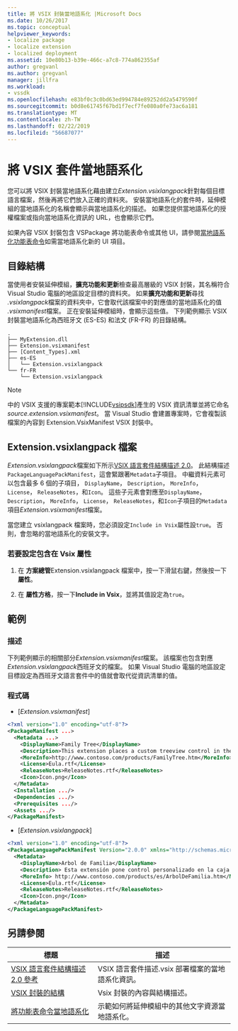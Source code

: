 ```yaml
---
title: 將 VSIX 封裝當地語系化 |Microsoft Docs
ms.date: 10/26/2017
ms.topic: conceptual
helpviewer_keywords:
- localize package
- localize extension
- localized deployment
ms.assetid: 10e80b13-b39e-466c-a7c8-774a862355af
author: gregvanl
ms.author: gregvanl
manager: jillfra
ms.workload:
- vssdk
ms.openlocfilehash: e83bf0c3c0bd63ed994784e89252dd2a5479590f
ms.sourcegitcommit: b0d8e61745f67bd1f7ecf7fe080a0fe73ac6a181
ms.translationtype: MT
ms.contentlocale: zh-TW
ms.lasthandoff: 02/22/2019
ms.locfileid: "56687077"
---
```

# <a name="localizing-vsix-packages"></a>將 VSIX 套件當地語系化

您可以將 VSIX 封裝當地語系化藉由建立*Extension.vsixlangpack*針對每個目標語言檔案，然後再將它們放入正確的資料夾。 安裝當地語系化的套件時，延伸模組的當地語系化的名稱會顯示與當地語系化的描述。 如果您提供當地語系化的授權檔案或指向當地語系化資訊的 URL，也會顯示它們。

如果內容 VSIX 封裝包含 VSPackage 將功能表命令或其他 UI，請參閱[當地語系化功能表命令](../extensibility/localizing-menu-commands.md)如需當地語系化新的 UI 項目。

## <a name="directory-structure"></a>目錄結構

 當使用者安裝延伸模組，**擴充功能和更新**檢查最高層級的 VSIX 封裝，其名稱符合 Visual Studio 電腦的地區設定目標的資料夾。 如果**擴充功能和更新**尋找 *.vsixlangpack*檔案的資料夾中，它會取代該檔案中的對應值的當地語系化的值 *.vsixmanifest*檔案。 正在安裝延伸模組時，會顯示這些值。 下列範例顯示 VSIX 封裝當地語系化為西班牙文 (ES-ES) 和法文 (FR-FR) 的目錄結構。

```text
.
├── MyExtension.dll
├── Extension.vsixmanifest
├── [Content_Types].xml
├── es-ES
│   └── Extension.vsixlangpack
└── fr-FR
    └── Extension.vsixlangpack
```

> [!NOTE]
> 中的 VSIX 支援的專案範本[!INCLUDE[vsipsdk](../extensibility/includes/vsipsdk_md.md)]產生的 VSIX 資訊清單並將它命名*source.extension.vsixmanifest*。 當 Visual Studio 會建置專案時，它會複製該檔案的內容到 Extension.VsixManifest VSIX 封裝中。

## <a name="the-extensionvsixlangpack-file"></a>Extension.vsixlangpack 檔案

*Extension.vsixlangpack*檔案如下所示[VSIX 語言套件結構描述 2.0](../extensibility/vsix-language-pack-schema-2-0-reference.md)。 此結構描述`PackageLanguagePackManifest`，這會緊跟著`Metadata`子項目。 中繼資料元素可以包含最多 6 個的子項目， `DisplayName`， `Description`， `MoreInfo`， `License`， `ReleaseNotes`，和`Icon`。 這些子元素會對應至`DisplayName`， `Description`， `MoreInfo`， `License`， `ReleaseNotes`，和`Icon`子項目的`Metadata`項目*Extension.vsixmanifest*檔案。

當您建立 vsixlangpack 檔案時，您必須設定`Include in Vsix`屬性設`true`。 否則，會忽略的當地語系化的安裝文字。

### <a name="to-set-the-include-in-vsix-property"></a>若要設定包含在 Vsix 屬性

1. 在 **方案總管**Extension.vsixlangpack 檔案中，按一下滑鼠右鍵，然後按一下 **屬性**。

2.  在 **屬性方格**，按一下**Include in Vsix**，並將其值設定為`true`。

## <a name="example"></a>範例

### <a name="description"></a>描述

下列範例顯示的相關部分*Extension.vsixmanifest*檔案。 該檔案也包含對應*Extension.vsixlangpack*西班牙文的檔案。 如果 Visual Studio 電腦的地區設定目標設定為西班牙文語言套件中的值就會取代從資訊清單的值。

### <a name="code"></a>程式碼

- [*Extension.vsixmanifest*]

```xml
<?xml version="1.0" encoding="utf-8"?>
<PackageManifest ...>
  <Metadata ...>
    <DisplayName>Family Tree</DisplayName>
    <Description>This extension places a custom treeview control in the toolbox that is optimized for handling family tree information.</Description>
    <MoreInfo>http://www.contoso.com/products/FamilyTree.htm</MoreInfo>
    <License>Eula.rtf</License>
    <ReleaseNotes>ReleaseNotes.rtf</ReleaseNotes>
    <Icon>Icon.png</Icon>
  </Metadata>
  <Installation .../>
  <Dependencies .../>
  <Prerequisites .../>
  <Assets .../>
</PackageManifest>
```

- [*Extension.vsixlangpack*]

```xml
<?xml version="1.0" encoding="utf-8"?>
<PackageLanguagePackManifest Version="2.0.0" xmlns="http://schemas.microsoft.com/developer/vsx-schema/2011">
  <Metadata>
    <DisplayName>Arbol de Familia</DisplayName>
    <Description> Esta extensión pone control personalizado en la caja de herramientas por manejar información de familia.</Description>
    <MoreInfo> http://www.contoso.com/products/es/ArbolDeFamilia.htm</MoreInfo>
    <License>Eula.rtf</License>
    <ReleaseNotes>ReleaseNotes.rtf</ReleaseNotes>
    <Icon>Icon.png</Icon>
  </Metadata>
</PackageLanguagePackManifest>
```

## <a name="see-also"></a>另請參閱

|標題|描述|
|-----------|-----------------|
|[VSIX 語言套件結構描述 2.0 參考](/visualstudio/extensibility/vsix-language-pack-schema-2-0-reference)|VSIX 語言套件描述.vsix 部署檔案的當地語系化資訊。|
|[VSIX 封裝的結構](../extensibility/anatomy-of-a-vsix-package.md)|Vsix 封裝的內容與結構描述。|
|[將功能表命令當地語系化](../extensibility/localizing-menu-commands.md)|示範如何將延伸模組中的其他文字資源當地語系化。|